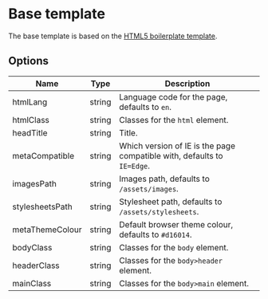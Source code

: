 # Base template

The base template is based on the [HTML5 boilerplate template](https://html5boilerplate.com/).

## Options

| Name            | Type   | Description                                                             |
| --------------- | ------ | ----------------------------------------------------------------------- |
| htmlLang        | string | Language code for the page, defaults to `en`.                           |
| htmlClass       | string | Classes for the `html` element.                                         |
| headTitle       | string | Title.                                                                  |
| metaCompatible  | string | Which version of IE is the page compatible with, defaults to `IE=Edge`. |
| imagesPath      | string | Images path, defaults to `/assets/images`.                              |
| stylesheetsPath | string | Stylesheet path, defaults to `/assets/stylesheets`.                     |
| metaThemeColour | string | Default browser theme colour, defaults to `#d16014`.                    |
| bodyClass       | string | Classes for the `body` element.                                         |
| headerClass     | string | Classes for the `body>header` element.                                  |
| mainClass       | string | Classes for the `body>main` element.                                    |
